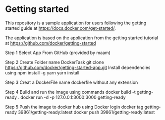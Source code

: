 # Getting started

This repository is a sample application for users following the getting started guide at https://docs.docker.com/get-started/.

The application is based on the application from the getting started tutorial at https://github.com/docker/getting-started

Step 1
Select App From GitHub (provided by maam)

Step 2
Create Folder name DockerTask
git clone https://github.com/docker/getting-started-app.git
Install dependencies using 
npm install -g yarn
yarn install

Step 3
Creat a DockerFile name dockerfile without any extension

Step 4
Build and run the image using commands 
docker build -t getting-ready .
docker run -d -p 127.0.0.1:3000:3000 getting-ready

Step 5
Push the image to docker hub using 
Docker login
docker tag getting-ready 39861/getting-ready:latest
docker push 39861/getting-ready:latest

